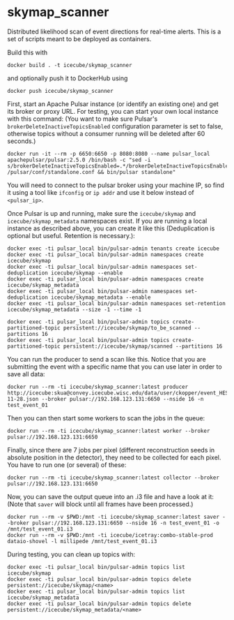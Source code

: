 # skymap_scanner

Distributed likelihood scan of event directions for real-time alerts.
This is a set of scripts meant to be deployed as containers.

Build this with 
```
docker build . -t icecube/skymap_scanner
```

and optionally push it to DockerHub using
```
docker push icecube/skymap_scanner
```

First, start an Apache Pulsar instance (or identify an existing one)
and get its broker or proxy URL.
For testing, you can start your own local instance with this command:
(You want to make sure Pulsar's `brokerDeleteInactiveTopicsEnabled` configuration
parameter is set to false, otherwise topics without a consumer running will be
deleted after 60 seconds.)
```
docker run -it --rm -p 6650:6650 -p 8080:8080 --name pulsar_local apachepulsar/pulsar:2.5.0 /bin/bash -c "sed -i s/brokerDeleteInactiveTopicsEnabled=.*/brokerDeleteInactiveTopicsEnabled=false/ /pulsar/conf/standalone.conf && bin/pulsar standalone"
```

You will need to connect to the pulsar broker using your machine IP,
so find it using a tool like `ifconfig` or `ip addr` and use it below
instead of `<pulsar_ip>`.

Once Pulsar is up and running, make sure the `icecube/skymap` and
`icecube/skymap_metadata` namespaces exist. If you are running a local
instance as described above, you can create it like this
(Deduplication is optional but useful. Retention is necessary.):
```
docker exec -ti pulsar_local bin/pulsar-admin tenants create icecube
docker exec -ti pulsar_local bin/pulsar-admin namespaces create icecube/skymap
docker exec -ti pulsar_local bin/pulsar-admin namespaces set-deduplication icecube/skymap --enable
docker exec -ti pulsar_local bin/pulsar-admin namespaces create icecube/skymap_metadata
docker exec -ti pulsar_local bin/pulsar-admin namespaces set-deduplication icecube/skymap_metadata --enable
docker exec -ti pulsar_local bin/pulsar-admin namespaces set-retention icecube/skymap_metadata --size -1 --time -1

docker exec -ti pulsar_local bin/pulsar-admin topics create-partitioned-topic persistent://icecube/skymap/to_be_scanned --partitions 16
docker exec -ti pulsar_local bin/pulsar-admin topics create-partitioned-topic persistent://icecube/skymap/scanned --partitions 16
```

You can run the producer to send a scan like this. Notice that you are submitting the
event with a specific name that you can use later in order to save all data:

```
docker run --rm -ti icecube/skymap_scanner:latest producer http://icecube:skua@convey.icecube.wisc.edu/data/user/ckopper/event_HESE_2017-11-28.json --broker pulsar://192.168.123.131:6650 --nside 16 -n test_event_01
```

Then you can then start some workers to scan the jobs in the queue:

```
docker run --rm -ti icecube/skymap_scanner:latest worker --broker pulsar://192.168.123.131:6650
```

Finally, since there are 7 jobs per pixel (different reconstruction seeds in absolute position
in the detector), they need to be collected for each pixel. You have to run one
(or several) of these:

```
docker run --rm -ti icecube/skymap_scanner:latest collector --broker pulsar://192.168.123.131:6650
```

Now, you can save the output queue into an .i3 file and have a look at it:
(Note that `saver` will block until all frames have been processed.)

```
docker run --rm -v $PWD:/mnt -ti icecube/skymap_scanner:latest saver --broker pulsar://192.168.123.131:6650 --nside 16 -n test_event_01 -o /mnt/test_event_01.i3
docker run --rm -v $PWD:/mnt -ti icecube/icetray:combo-stable-prod dataio-shovel -l millipede /mnt/test_event_01.i3
```


During testing, you can clean up topics with:
```
docker exec -ti pulsar_local bin/pulsar-admin topics list icecube/skymap
docker exec -ti pulsar_local bin/pulsar-admin topics delete persistent://icecube/skymap/<name>
docker exec -ti pulsar_local bin/pulsar-admin topics list icecube/skymap_metadata
docker exec -ti pulsar_local bin/pulsar-admin topics delete persistent://icecube/skymap_metadata/<name>
```
